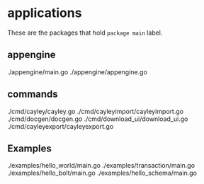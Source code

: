 applications
============

These are the packages that hold `package main` label.

## appengine
./appengine/main.go
./appengine/appengine.go

## commands
./cmd/cayley/cayley.go
./cmd/cayleyimport/cayleyimport.go
./cmd/docgen/docgen.go
./cmd/download_ui/download_ui.go
./cmd/cayleyexport/cayleyexport.go

## Examples
./examples/hello_world/main.go
./examples/transaction/main.go
./examples/hello_bolt/main.go
./examples/hello_schema/main.go

